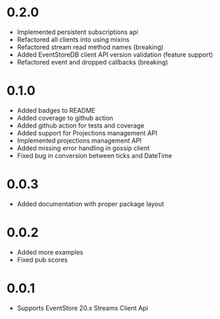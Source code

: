 # 0.2.0
- Implemented persistent subscriptions api 
- Refactored all clients into using mixins 
- Refactored stream read method names (breaking) 
- Added EventStoreDB client API version validation (feature support) 
- Refactored event and dropped callbacks (breaking)

# 0.1.0
- Added badges to README
- Added coverage to github action
- Added github action for tests and coverage
- Added support for Projections management API
- Implemented projections management API
- Added missing error handling in gossip client
- Fixed bug in conversion between ticks and DateTime

# 0.0.3
- Added documentation with proper package layout

# 0.0.2

- Added more examples
- Fixed pub scores

# 0.0.1

- Supports EventStore 20.x Streams Client Api
